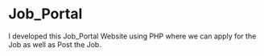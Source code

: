 # Job_Portal
I developed this Job_Portal Website using PHP where we can apply for the Job as well as Post the Job.
